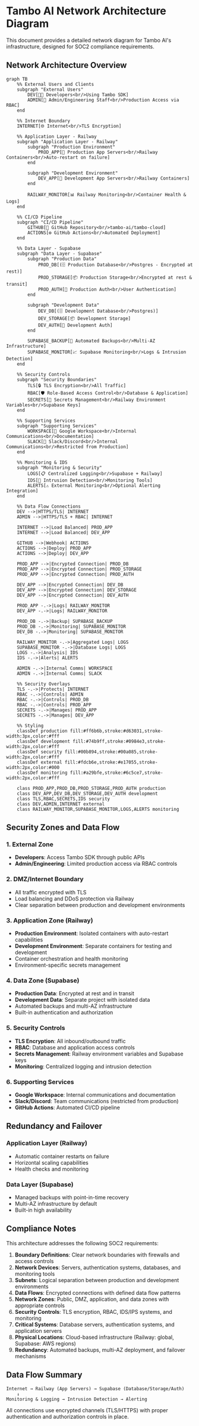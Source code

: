 # Tambo AI Network Architecture Diagram

This document provides a detailed network diagram for Tambo AI's infrastructure, designed for SOC2 compliance requirements.

## Network Architecture Overview

```mermaid
graph TB
    %% External Users and Clients
    subgraph "External Users"
        DEV[👨‍💻 Developers<br/>Using Tambo SDK]
        ADMIN[👥 Admin/Engineering Staff<br/>Production Access via RBAC]
    end

    %% Internet Boundary
    INTERNET[🌐 Internet<br/>TLS Encryption]

    %% Application Layer - Railway
    subgraph "Application Layer - Railway"
        subgraph "Production Environment"
            PROD_APP[🚀 Production App Servers<br/>Railway Containers<br/>Auto-restart on failure]
        end
        
        subgraph "Development Environment"
            DEV_APP[🧪 Development App Servers<br/>Railway Containers]
        end
        
        RAILWAY_MONITOR[📊 Railway Monitoring<br/>Container Health & Logs]
    end

    %% CI/CD Pipeline
    subgraph "CI/CD Pipeline"
        GITHUB[📁 GitHub Repository<br/>tambo-ai/tambo-cloud]
        ACTIONS[⚙️ GitHub Actions<br/>Automated Deployment]
    end

    %% Data Layer - Supabase
    subgraph "Data Layer - Supabase"
        subgraph "Production Data"
            PROD_DB[(🗄️ Production Database<br/>Postgres - Encrypted at rest)]
            PROD_STORAGE[📦 Production Storage<br/>Encrypted at rest & transit]
            PROD_AUTH[🔐 Production Auth<br/>User Authentication]
        end
        
        subgraph "Development Data"
            DEV_DB[(🗄️ Development Database<br/>Postgres)]
            DEV_STORAGE[📦 Development Storage]
            DEV_AUTH[🔐 Development Auth]
        end
        
        SUPABASE_BACKUP[💾 Automated Backups<br/>Multi-AZ Infrastructure]
        SUPABASE_MONITOR[📈 Supabase Monitoring<br/>Logs & Intrusion Detection]
    end

    %% Security Controls
    subgraph "Security Boundaries"
        TLS[🔒 TLS Encryption<br/>All Traffic]
        RBAC[🛡️ Role-Based Access Control<br/>Database & Application]
        SECRETS[🔑 Secrets Management<br/>Railway Environment Variables<br/>Supabase Keys]
    end

    %% Supporting Services
    subgraph "Supporting Services"
        WORKSPACE[📧 Google Workspace<br/>Internal Communications<br/>Documentation]
        SLACK[💬 Slack/Discord<br/>Internal Communications<br/>Restricted from Production]
    end

    %% Monitoring & IDS
    subgraph "Monitoring & Security"
        LOGS[📋 Centralized Logging<br/>Supabase + Railway]
        IDS[🚨 Intrusion Detection<br/>Monitoring Tools]
        ALERTS[⚠️ External Monitoring<br/>Optional Alerting Integration]
    end

    %% Data Flow Connections
    DEV -->|HTTPS/TLS| INTERNET
    ADMIN -->|HTTPS/TLS + RBAC| INTERNET
    
    INTERNET -->|Load Balanced| PROD_APP
    INTERNET -->|Load Balanced| DEV_APP
    
    GITHUB -->|Webhook| ACTIONS
    ACTIONS -->|Deploy| PROD_APP
    ACTIONS -->|Deploy| DEV_APP
    
    PROD_APP -->|Encrypted Connection| PROD_DB
    PROD_APP -->|Encrypted Connection| PROD_STORAGE
    PROD_APP -->|Encrypted Connection| PROD_AUTH
    
    DEV_APP -->|Encrypted Connection| DEV_DB
    DEV_APP -->|Encrypted Connection| DEV_STORAGE
    DEV_APP -->|Encrypted Connection| DEV_AUTH
    
    PROD_APP -.->|Logs| RAILWAY_MONITOR
    DEV_APP -.->|Logs| RAILWAY_MONITOR
    
    PROD_DB -.->|Backup| SUPABASE_BACKUP
    PROD_DB -.->|Monitoring| SUPABASE_MONITOR
    DEV_DB -.->|Monitoring| SUPABASE_MONITOR
    
    RAILWAY_MONITOR -.->|Aggregated Logs| LOGS
    SUPABASE_MONITOR -.->|Database Logs| LOGS
    LOGS -.->|Analysis| IDS
    IDS -.->|Alerts| ALERTS
    
    ADMIN -.->|Internal Comms| WORKSPACE
    ADMIN -.->|Internal Comms| SLACK
    
    %% Security Overlays
    TLS -.->|Protects| INTERNET
    RBAC -.->|Controls| ADMIN
    RBAC -.->|Controls| PROD_DB
    RBAC -.->|Controls| PROD_APP
    SECRETS -.->|Manages| PROD_APP
    SECRETS -.->|Manages| DEV_APP

    %% Styling
    classDef production fill:#ff6b6b,stroke:#d63031,stroke-width:3px,color:#fff
    classDef development fill:#74b9ff,stroke:#0984e3,stroke-width:2px,color:#fff
    classDef security fill:#00b894,stroke:#00a085,stroke-width:2px,color:#fff
    classDef external fill:#fdcb6e,stroke:#e17055,stroke-width:2px,color:#000
    classDef monitoring fill:#a29bfe,stroke:#6c5ce7,stroke-width:2px,color:#fff
    
    class PROD_APP,PROD_DB,PROD_STORAGE,PROD_AUTH production
    class DEV_APP,DEV_DB,DEV_STORAGE,DEV_AUTH development
    class TLS,RBAC,SECRETS,IDS security
    class DEV,ADMIN,INTERNET external
    class RAILWAY_MONITOR,SUPABASE_MONITOR,LOGS,ALERTS monitoring
```

## Security Zones and Data Flow

### 1. **External Zone**
- **Developers**: Access Tambo SDK through public APIs
- **Admin/Engineering**: Limited production access via RBAC controls

### 2. **DMZ/Internet Boundary**
- All traffic encrypted with TLS
- Load balancing and DDoS protection via Railway
- Clear separation between production and development environments

### 3. **Application Zone (Railway)**
- **Production Environment**: Isolated containers with auto-restart capabilities
- **Development Environment**: Separate containers for testing and development
- Container orchestration and health monitoring
- Environment-specific secrets management

### 4. **Data Zone (Supabase)**
- **Production Data**: Encrypted at rest and in transit
- **Development Data**: Separate project with isolated data
- Automated backups and multi-AZ infrastructure
- Built-in authentication and authorization

### 5. **Security Controls**
- **TLS Encryption**: All inbound/outbound traffic
- **RBAC**: Database and application access controls
- **Secrets Management**: Railway environment variables and Supabase keys
- **Monitoring**: Centralized logging and intrusion detection

### 6. **Supporting Services**
- **Google Workspace**: Internal communications and documentation
- **Slack/Discord**: Team communications (restricted from production)
- **GitHub Actions**: Automated CI/CD pipeline

## Redundancy and Failover

### Application Layer (Railway)
- Automatic container restarts on failure
- Horizontal scaling capabilities
- Health checks and monitoring

### Data Layer (Supabase)
- Managed backups with point-in-time recovery
- Multi-AZ infrastructure by default
- Built-in high availability

## Compliance Notes

This architecture addresses the following SOC2 requirements:

1. **Boundary Definitions**: Clear network boundaries with firewalls and access controls
2. **Network Devices**: Servers, authentication systems, databases, and monitoring tools
3. **Subnets**: Logical separation between production and development environments
4. **Data Flows**: Encrypted connections with defined data flow patterns
5. **Network Zones**: Public, DMZ, application, and data zones with appropriate controls
6. **Security Controls**: TLS encryption, RBAC, IDS/IPS systems, and monitoring
7. **Critical Systems**: Database servers, authentication systems, and application servers
8. **Physical Locations**: Cloud-based infrastructure (Railway: global, Supabase: AWS regions)
9. **Redundancy**: Automated backups, multi-AZ deployment, and failover mechanisms

## Data Flow Summary

```
Internet → Railway (App Servers) → Supabase (Database/Storage/Auth)
    ↓
Monitoring & Logging → Intrusion Detection → Alerting
```

All connections use encrypted channels (TLS/HTTPS) with proper authentication and authorization controls in place.